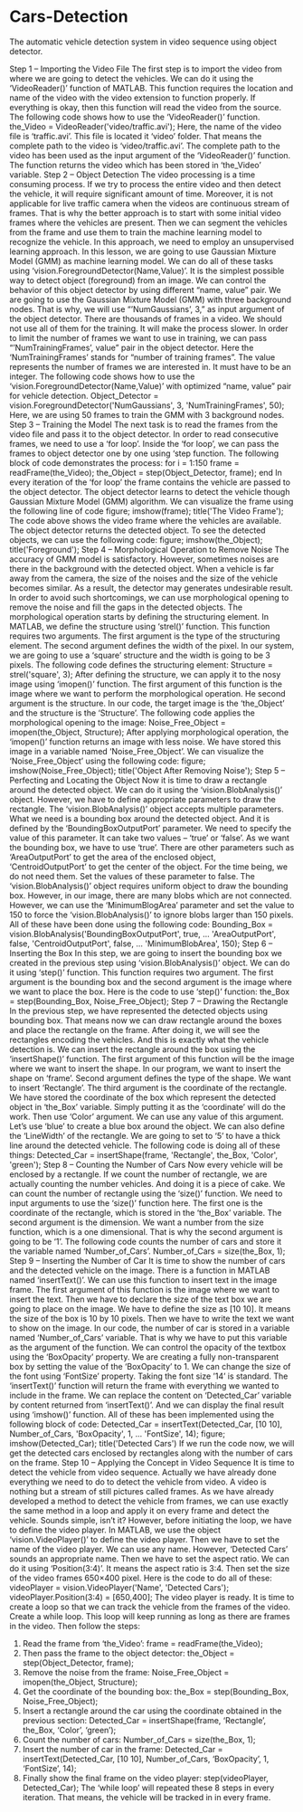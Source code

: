 # Cars-Detection
The automatic vehicle detection system in video sequence using object detector.

Step 1 – Importing the Video File
The first step is to import the video from where we are going to detect the vehicles. We can do it using the ‘VideoReader()’ function of MATLAB. This function requires the location and name of the video with the video extension to function properly. If everything is okay, then this function will read the video from the source. The following code shows how to use the ‘VideoReader()’ function.
the_Video = VideoReader('video/traffic.avi');
Here, the name of the video file is ‘traffic.avi’. This file is located it ‘video’ folder. That means the complete path to the video is ‘video/traffic.avi’. The complete path to the video has been used as the input argument of the ‘VideoReader()’ function. The function returns the video which has been stored in ‘the_Video’ variable.
Step 2 – Object Detection
The video processing is a time consuming process. If we try to process the entire video and then detect the vehicle, it will require significant amount of time. Moreover, it is not applicable for live traffic camera when the videos are continuous stream of frames. That is why the better approach is to start with some initial video frames where the vehicles are present. Then we can segment the vehicles from the frame and use them to train the machine learning model to recognize the vehicle. In this approach, we need to employ an unsupervised learning approach. In this lesson, we are going to use Gaussian Mixture Model (GMM) as machine learning model.
We can do all of these tasks using ‘vision.ForegroundDetector(Name,Value)’. It is the simplest possible way to detect object (foreground) from an image. We can control the behavior of this object detector by using different “name, value” pair. We are going to use the Gaussian Mixture Model (GMM) with three background nodes. That is why, we will use “’NumGaussians’, 3,” as input argument of the object detector.
There are thousands of frames in a video. We should not use all of them for the training. It will make the process slower. In order to limit the number of frames we want to use in training, we can pass “’NumTrainingFrames’, value” pair in the object detector. Here the ‘NumTrainingFrames’ stands for “number of training frames”. The value represents the number of frames we are interested in. It must have to be an integer. The following code shows how to use the ‘vision.ForegroundDetector(Name,Value)’ with optimized “name, value” pair for vehicle detection.
Object_Detector = vision.ForegroundDetector('NumGaussians', 3, 'NumTrainingFrames', 50);
Here, we are using 50 frames to train the GMM with 3 background nodes.
Step 3 – Training the Model
The next task is to read the frames from the video file and pass it to the object detector. In order to read consecutive frames, we need to use a ‘for loop’. Inside the ‘for loop’, we can pass the frames to object detector one by one using ‘step function. The following block of code demonstrates the process:
for i = 1:150
frame = readFrame(the_Video);
the_Object = step(Object_Detector, frame);
end
In every iteration of the ‘for loop’ the frame contains the vehicle are passed to the object detector. The object detector learns to detect the vehicle though Gaussian Mixture Model (GMM) algorithm. We can visualize the frame using the following line of code
figure; imshow(frame); title('The Video Frame');
The code above shows the video frame where the vehicles are available. The object detector returns the detected object. To see the detected objects, we can use the following code:
figure; imshow(the_Object); title('Foreground');
Step 4 – Morphological Operation to Remove Noise
The accuracy of GMM model is satisfactory. However, sometimes noises are there in the background with the detected object. When a vehicle is far away from the camera, the size of the noises and the size of the vehicle becomes similar. As a result, the detector may generates undesirable result. In order to avoid such shortcomings, we can use morphological opening to remove the noise and fill the gaps in the detected objects. The morphological operation starts by defining the structuring element.
In MATLAB, we define the structure using ‘strel()’ function. This function requires two arguments. The first argument is the type of the structuring element. The second argument defines the width of the pixel. In our system, we are going to use a ‘square’ structure and the width is going to be 3 pixels. The following code defines the structuring element:
Structure = strel('square', 3);
After defining the structure, we can apply it to the nosy image using ‘imopen()’ function. The first argument of this function is the image where we want to perform the morphological operation. He second argument is the structure. In our code, the target image is the ‘the_Object’ and the structure is the ‘Structure’. The following code applies the morphological opening to the image:
Noise_Free_Object = imopen(the_Object, Structure);
After applying morphological operation, the ‘imopen()’ function returns an image with less noise. We have stored this image in a variable named ‘Noise_Free_Object’. We can visualize the ‘Noise_Free_Object’ using the following code:
figure; imshow(Noise_Free_Object); title('Object After Removing Noise');
Step 5 – Perfecting and Locating the Object
Now it is time to draw a rectangle around the detected object. We can do it using the ‘vision.BlobAnalysis()’ object. However, we have to define appropriate parameters to draw the rectangle. The ‘vision.BlobAnalysis()’ object accepts multiple parameters. What we need is a bounding box around the detected object. And it is defined by the ‘BoundingBoxOutputPort’ parameter. We need to specify the value of this parameter. It can take two values – ‘true’ or ‘false’. As we want the bounding box, we have to use ‘true’. There are other parameters such as ‘AreaOutputPort’ to get the area of the enclosed object, ‘CentroidOutputPort’ to get the center of the object. For the time being, we do not need them. Set the values of these parameter to false. The ‘vision.BlobAnalysis()’ object requires uniform object to draw the bounding box. However, in our image, there are many blobs which are not connected. However, we can use the ‘MinimumBlogArea’ parameter and set the value to 150 to force the ‘vision.BlobAnalysis()’ to ignore blobs larger than 150 pixels. All of these have been done using the following code:
Bounding_Box = vision.BlobAnalysis('BoundingBoxOutputPort', true, ...
'AreaOutputPort', false, 'CentroidOutputPort', false, ...
'MinimumBlobArea', 150);
Step 6 – Inserting the Box
In this step, we are going to insert the bounding box we created in the previous step using ‘vision.BlobAnalysis()’ object. We can do it using ‘step()’ function. This function requires two argument. The first argument is the bounding box and the second argument is the image where we want to place the box. Here is the code to use ‘step()’ function:
the_Box = step(Bounding_Box, Noise_Free_Object);
Step 7 – Drawing the Rectangle
In the previous step, we have represented the detected objects using bounding box. That means now we can draw rectangle around the boxes and place the rectangle on the frame. After doing it, we will see the rectangles encoding the vehicles. And this is exactly what the vehicle detection is. We can insert the rectangle around the box using the ‘insertShape()’ function. The first argument of this function will be the image where we want to insert the shape. In our program, we want to insert the shape on ‘frame’. Second argument defines the type of the shape. We want to insert ‘Rectangle’. The third argument is the coordinate of the rectangle. We have stored the coordinate of the box which represent the detected object in ‘the_Box’ variable. Simply putting it as the ‘coordinate’ will do the work. Then use ‘Color’ argument. We can use any value of this argument. Let’s use ‘blue’ to create a blue box around the object. We can also define the ‘LineWidth’ of the rectangle. We are going to set to ‘5’ to have a thick line around the detected vehicle. The following code is doing all of these things:
Detected_Car = insertShape(frame, 'Rectangle', the_Box, 'Color', 'green');
Step 8 – Counting the Number of Cars
Now every vehicle will be enclosed by a rectangle. If we count the number of rectangle, we are actually counting the number vehicles. And doing it is a piece of cake. We can count the number of rectangle using the ‘size()’ function. We need to input arguments to use the ‘size()’ function here. The first one is the coordinate of the rectangle, which is stored in the ‘the_Box’ variable. The second argument is the dimension. We want a number from the size function, which is a one dimensional. That is why the second argument is going to be ‘1’. The following code counts the number of cars and store it the variable named ‘Number_of_Cars’.
Number_of_Cars = size(the_Box, 1);
Step 9 – Inserting the Number of Car
It is time to show the number of cars and the detected vehicle on the image. There is a function in MATLAB named ‘insertText()’. We can use this function to insert text in the image frame. The first argument of this function is the image where we want to insert the text. Then we have to declare the size of the text box we are going to place on the image. We have to define the size as [10 10]. It means the size of the box is 10 by 10 pixels. Then we have to write the text we want to show on the image. In our code, the number of car is stored in a variable named ‘Number_of_Cars’ variable. That is why we have to put this variable as the argument of the function. We can control the opacity of the textbox using the ‘BoxOpacity’ property. We are creating a fully non-transparent box by setting the value of the ‘BoxOpacity’ to 1. We can change the size of the font using ‘FontSize’ property. Taking the font size ’14’ is standard.
The ‘insertText()’ function will return the frame with everything we wanted to include in the frame. We can replace the content on ‘Detected_Car’ variable by content returned from ‘insertText()’. And we can display the final result using ‘imshow()’ function. All of these has been implemented using the following block of code:
Detected_Car = insertText(Detected_Car, [10 10], Number_of_Cars, 'BoxOpacity', 1, ...
'FontSize', 14);
figure; imshow(Detected_Car); title('Detected Cars')
If we run the code now, we will get the detected cars enclosed by rectangles along with the number of cars on the frame.
Step 10 – Applying the Concept in Video Sequence
It is time to detect the vehicle from video sequence. Actually we have already done everything we need to do to detect the vehicle from video. A video is nothing but a stream of still pictures called frames. As we have already developed a method to detect the vehicle from frames, we can use exactly the same method in a loop and apply it on every frame and detect the vehicle. Sounds simple, isn’t it?
However, before initiating the loop, we have to define the video player. In MATLAB, we use the object ‘vision.VideoPlayer()’ to define the video player. Then we have to set the name of the video player. We can use any name. However, ‘Detected Cars’ sounds an appropriate name. Then we have to set the aspect ratio. We can do it using ‘Position(3:4)’. It means the aspect ratio is 3:4. Then set the size of the video frames 650×400 pixel. Here is the code to do all of these:
videoPlayer = vision.VideoPlayer('Name', 'Detected Cars');
videoPlayer.Position(3:4) = [650,400];
The video player is ready. It is time to create a loop so that we can track the vehicle from the frames of the video. Create a while loop. This loop will keep running as long as there are frames in the video. Then follow the steps:
1. Read the frame from ‘the_Video’: frame = readFrame(the_Video);
2. Then pass the frame to the object detector: the_Object = step(Object_Detector, frame);
3. Remove the noise from the frame: Noise_Free_Object = imopen(the_Object, Structure);
4. Get the coordinate of the bounding box: the_Box = step(Bounding_Box, Noise_Free_Object);
5. Insert a rectangle around the car using the coordinate obtained in the previous section: Detected_Car = insertShape(frame, ‘Rectangle’, the_Box, ‘Color’, ‘green’);
6. Count the number of cars: Number_of_Cars = size(the_Box, 1);
7. Insert the number of car in the frame: Detected_Car = insertText(Detected_Car, [10 10], Number_of_Cars, ‘BoxOpacity’, 1, ‘FontSize’, 14);
8. Finally show the final frame on the video player: step(videoPlayer, Detected_Car);
The ‘while loop’ will repeated these 8 steps in every iteration. That means, the vehicle will be tracked in in every frame.
